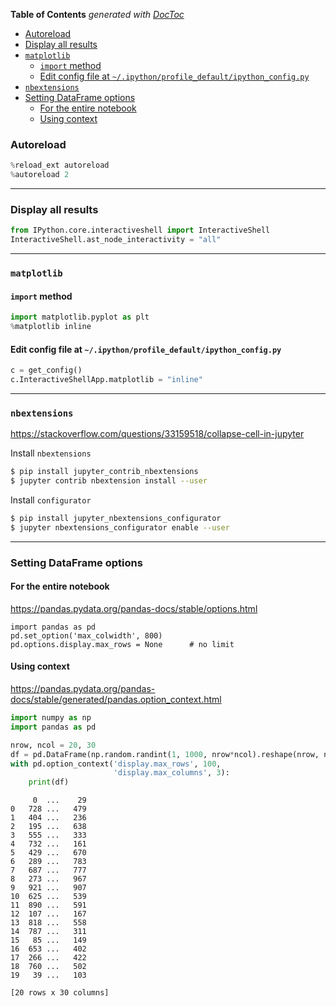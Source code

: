 <!-- START doctoc generated TOC please keep comment here to allow auto update -->
<!-- DON'T EDIT THIS SECTION, INSTEAD RE-RUN doctoc TO UPDATE -->
**Table of Contents**  *generated with [DocToc](https://github.com/thlorenz/doctoc)*

- [Autoreload](#autoreload)
- [Display all results](#display-all-results)
- [`matplotlib`](#matplotlib)
  - [`import` method](#import-method)
  - [Edit config file at `~/.ipython/profile_default/ipython_config.py`](#edit-config-file-at-ipythonprofile_defaultipython_configpy)
- [`nbextensions`](#nbextensions)
- [Setting DataFrame options](#setting-dataframe-options)
  - [For the entire notebook](#for-the-entire-notebook)
  - [Using context](#using-context)

<!-- END doctoc generated TOC please keep comment here to allow auto update -->


### Autoreload

```python
%reload_ext autoreload
%autoreload 2
```

---

### Display all results

```python
from IPython.core.interactiveshell import InteractiveShell
InteractiveShell.ast_node_interactivity = "all"
```

---

### `matplotlib`

#### `import` method

```python
import matplotlib.pyplot as plt
%matplotlib inline
```

#### Edit config file at `~/.ipython/profile_default/ipython_config.py`

```python
c = get_config()
c.InteractiveShellApp.matplotlib = "inline"
```

---

### `nbextensions`

https://stackoverflow.com/questions/33159518/collapse-cell-in-jupyter

Install `nbextensions`

```sh
$ pip install jupyter_contrib_nbextensions
$ jupyter contrib nbextension install --user
```

Install `configurator`

```sh
$ pip install jupyter_nbextensions_configurator
$ jupyter nbextensions_configurator enable --user
```

---

### Setting DataFrame options

#### For the entire notebook
https://pandas.pydata.org/pandas-docs/stable/options.html
```
import pandas as pd
pd.set_option('max_colwidth', 800)
pd.options.display.max_rows = None      # no limit
```

#### Using context
https://pandas.pydata.org/pandas-docs/stable/generated/pandas.option_context.html
```python
import numpy as np
import pandas as pd

nrow, ncol = 20, 30
df = pd.DataFrame(np.random.randint(1, 1000, nrow*ncol).reshape(nrow, ncol))
with pd.option_context('display.max_rows', 100,
                       'display.max_columns', 3):
    print(df)
```

         0  ...    29
    0   728 ...   479
    1   404 ...   236
    2   195 ...   638
    3   555 ...   333
    4   732 ...   161
    5   429 ...   670
    6   289 ...   783
    7   687 ...   777
    8   273 ...   967
    9   921 ...   907
    10  625 ...   539
    11  890 ...   591
    12  107 ...   167
    13  818 ...   558
    14  787 ...   311
    15   85 ...   149
    16  653 ...   402
    17  266 ...   422
    18  760 ...   502
    19   39 ...   103

    [20 rows x 30 columns]

